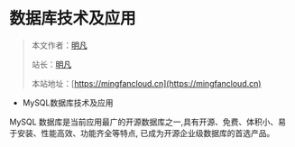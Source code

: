 # 数据库技术及应用

> 本文作者：[明凡]()
>
> 站长：[明凡]()
>
> 本站地址：[https://mingfancloud.cn](https://mingfancloud.cn)

- MySQL数据库技术及应用

MySQL 数据库是当前应用最广的开源数据库之一,具有开源、免费、体积小、易于安装、性能高效、功能齐全等特点,
已成为开源企业级数据库的首选产品。


